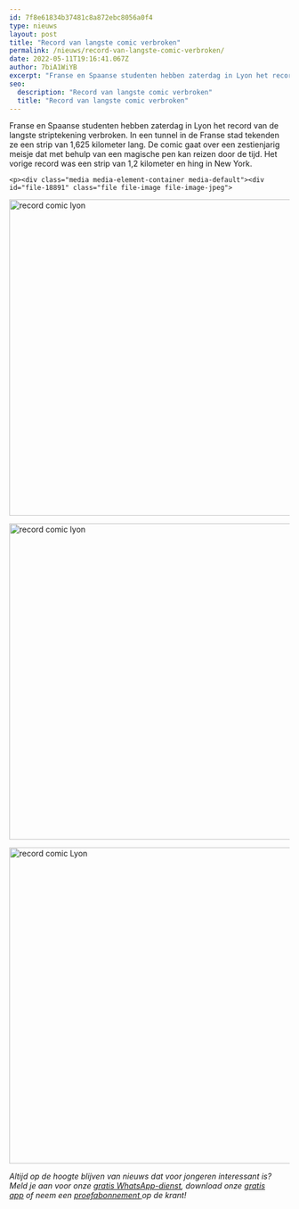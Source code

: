 ```yaml
---
id: 7f8e61834b37481c8a872ebc8056a0f4
type: nieuws
layout: post
title: "Record van langste comic verbroken"
permalink: /nieuws/record-van-langste-comic-verbroken/
date: 2022-05-11T19:16:41.067Z
author: 7biA1WiYB
excerpt: "Franse en Spaanse studenten hebben zaterdag in Lyon het record van de langste striptekening verbroken. In een tunnel in de Franse stad tekenden ze een strip van 1,625 kilometer lang. De comic gaat over een zestienjarig meisje dat met behulp van een magische pen kan reizen door de tijd. Het vorige record was een strip van 1,2 kilometer en hing in New York.   "
seo:
  description: "Record van langste comic verbroken"
  title: "Record van langste comic verbroken"
---
```

Franse en Spaanse studenten hebben zaterdag in Lyon het record van de langste striptekening verbroken. In een tunnel in de Franse stad tekenden ze een strip van 1,625 kilometer lang. De comic gaat over een zestienjarig meisje dat met behulp van een magische pen kan reizen door de tijd. Het vorige record was een strip van 1,2 kilometer en hing in New York.   

    <p><div class="media media-element-container media-default"><div id="file-18891" class="file file-image file-image-jpeg">

        
  
  <div class="content">
    <img alt="record comic lyon" title="afp " height="567" width="850" class="media-element file-default" src="https://7dagen.netlify.app/sites/default/files/AFP-45751826strip%20site4.jpg">  </div>

  
</div>
</div>
<p><div class="media media-element-container media-default"><div id="file-18892" class="file file-image file-image-jpeg">

        
  
  <div class="content">
    <img alt="record comic lyon" title="afp " height="567" width="850" class="media-element file-default" src="https://7dagen.netlify.app/sites/default/files/AFP-45751819strip%20site1.jpg">  </div>

  
</div>
</div>
<p><div class="media media-element-container media-default"><div id="file-18893" class="file file-image file-image-jpeg">

        
  
  <div class="content">
    <img alt="record comic Lyon" title="afp " height="567" width="850" class="media-element file-default" src="https://7dagen.netlify.app/sites/default/files/AFP-45751827strip%20site2.jpg">  </div>

  
</div>
</div>
<p><em>Altijd op de hoogte blijven van nieuws dat voor jongeren interessant is? Meld je aan voor onze <a href="https://7dagen.netlify.app/whatsapp">gratis WhatsApp-dienst</a>, download onze <a href="https://7dagen.netlify.app/app">gratis app</a> of neem een <a href="https://abonneren.sevendays.nl/abonneren/abonnementen/ae/artikel">proefabonnement </a>op de krant!</em></p>  
